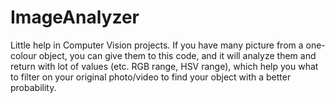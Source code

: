 # ImageAnalyzer
Little help in Computer Vision projects. If you have many picture from a one-colour object, you can give them to this code, and it will analyze them and return with lot of values (etc. RGB range, HSV range), which help you what to filter on your original photo/video to find your object with a better probability.
